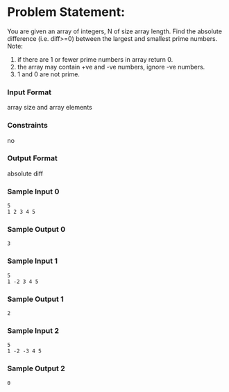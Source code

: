 # Problem Statement:

You are given an array of integers, N of size array length. Find the absolute difference (i.e. diff>=0) between the largest and smallest prime numbers.<br>
Note:
1. if there are 1 or fewer prime numbers in array return 0.
2. the array may contain +ve and -ve numbers, ignore -ve numbers.
3. 1 and 0 are not prime.

### Input Format

array size and array elements

### Constraints

no

### Output Format

absolute diff

### Sample Input 0
```
5
1 2 3 4 5
```
### Sample Output 0
```
3
```
### Sample Input 1
```
5
1 -2 3 4 5
```
### Sample Output 1
```
2
```
### Sample Input 2
```
5
1 -2 -3 4 5
```
### Sample Output 2
```
0
```
